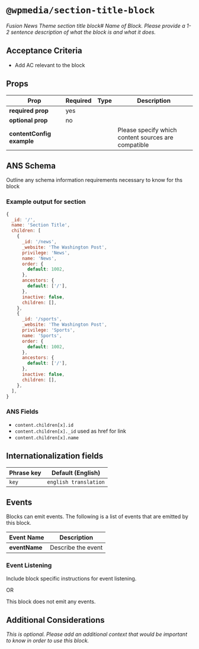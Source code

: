 # `@wpmedia/section-title-block`

_Fusion News Theme section title block# Name of Block. Please provide a 1-2 sentence description of what the block is and what it does._

## Acceptance Criteria

- Add AC relevant to the block

## Props

| **Prop**                  | **Required** | **Type** | **Description**                                     |
| ------------------------- | ------------ | -------- | --------------------------------------------------- |
| **required prop**         | yes          |          |                                                     |
| **optional prop**         | no           |          |                                                     |
| **contentConfig example** |              |          | Please specify which content sources are compatible |

## ANS Schema

Outline any schema information requirements necessary to know for ths block

### Example output for section

```js
{
  _id: '/',
  name: 'Section Title',
  children: [
    {
      _id: '/news',
      _website: 'The Washington Post',
      privilege: 'News',
      name: 'News',
      order: {
        default: 1002,
      },
      ancestors: {
        default: ['/'],
      },
      inactive: false,
      children: [],
    },
    {
      _id: '/sports',
      _website: 'The Washington Post',
      privilege: 'Sports',
      name: 'Sports',
      order: {
        default: 1002,
      },
      ancestors: {
        default: ['/'],
      },
      inactive: false,
      children: [],
    },
  ],
}
```

### ANS Fields

- `content.children[x].id`
- `content.children[x]._id` used as href for link
- `content.children[x].name`

## Internationalization fields

| Phrase key | Default (English)     |
| ---------- | --------------------- |
| `key`      | `english translation` |

## Events

Blocks can emit events. The following is a list of events that are emitted by this block.

| **Event Name** | **Description**    |
| -------------- | ------------------ |
| **eventName**  | Describe the event |

### Event Listening

Include block specific instructions for event listening.

OR

This block does not emit any events.

## Additional Considerations

_This is optional. Please add an additional context that would be important to know in order to use this block._
